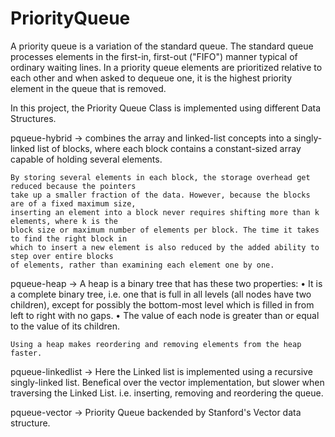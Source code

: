 # PriorityQueue

A priority queue is a variation of the standard queue. The standard queue processes elements in the 
first-in, first-out ("FIFO") manner typical of ordinary waiting lines. In a priority queue elements 
are prioritized relative to each other and when asked to dequeue one, it is the highest priority 
element in the queue that is removed.

In this project, the Priority Queue Class is implemented using different Data Structures.

pqueue-hybrid -> combines the array and linked-list concepts into a singly-linked list of blocks, 
	where each block contains a constant-sized array capable of holding several elements.
	
	By storing several elements in each block, the storage overhead get reduced because the pointers 
	take up a smaller fraction of the data. However, because the blocks are of a fixed maximum size, 
	inserting an element into a block never requires shifting more than k elements, where k is the 
	block size or maximum number of elements per block. The time it takes to find the right block in 
	which to insert a new element is also reduced by the added ability to step over entire blocks 
	of elements, rather than examining each element one by one.

pqueue-heap -> 
	A heap is a binary tree that has these two properties:
		• It is a complete binary tree, i.e. one that is full in all levels (all nodes have two children),
		except for possibly the bottom-most level which is filled in from left to right with no gaps.
		• The value of each node is greater than or equal to the value of its children.

	Using a heap makes reordering and removing elements from the heap faster.

pqueue-linkedlist -> Here the Linked list is implemented using a recursive singly-linked list. Benefical over
	the vector implementation, but slower when traversing the Linked List. i.e. inserting, removing and 
	reordering the queue.

pqueue-vector -> Priority Queue backended by Stanford's Vector data structure.

